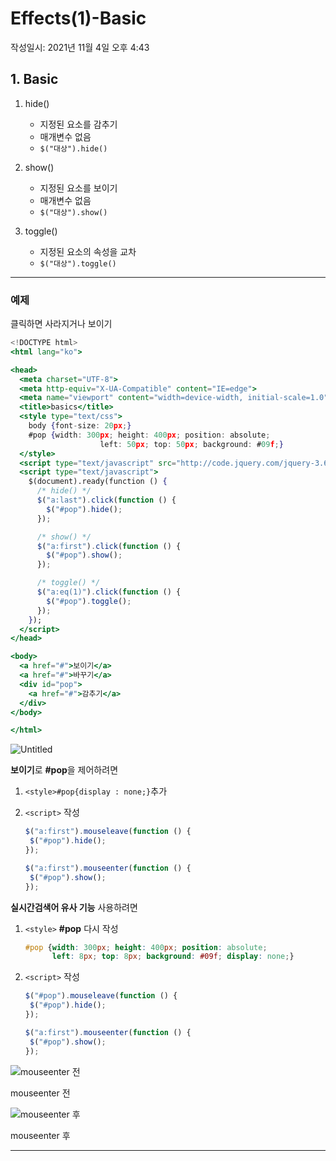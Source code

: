# Effects(1)-Basic
작성일시: 2021년 11월 4일 오후 4:43

## 1. Basic

1. hide()
    - 지정된 요소를 감추기
    - 매개변수 없음
    - `$("대상").hide()`

2. show()
    - 지정된 요소를 보이기
    - 매개변수 없음
    - `$("대상").show()`

3. toggle()
    - 지정된 요소의 속성을 교차
    - `$("대상").toggle()`

---

### 예제

클릭하면 사라지거나 보이기

```jsx
<!DOCTYPE html>
<html lang="ko">

<head>
  <meta charset="UTF-8">
  <meta http-equiv="X-UA-Compatible" content="IE=edge">
  <meta name="viewport" content="width=device-width, initial-scale=1.0">
  <title>basics</title>
  <style type="text/css">
    body {font-size: 20px;}
    #pop {width: 300px; height: 400px; position: absolute;
					left: 50px; top: 50px; background: #09f;}
  </style>
  <script type="text/javascript" src="http://code.jquery.com/jquery-3.6.0.min.js"></script>
  <script type="text/javascript">
    $(document).ready(function () {
      /* hide() */
      $("a:last").click(function () {
        $("#pop").hide();
      });

      /* show() */
      $("a:first").click(function () {
        $("#pop").show();
      });

      /* toggle() */
      $("a:eq(1)").click(function () {
        $("#pop").toggle();
      });
    });
  </script>
</head>

<body>
  <a href="#">보이기</a>
  <a href="#">바꾸기</a>
  <div id="pop">
    <a href="#">감추기</a>
  </div>
</body>

</html>
```

![Untitled](https://s3.us-west-2.amazonaws.com/secure.notion-static.com/cc305b89-a105-404d-82b2-e517acc74cd2/Untitled.png?X-Amz-Algorithm=AWS4-HMAC-SHA256&X-Amz-Content-Sha256=UNSIGNED-PAYLOAD&X-Amz-Credential=AKIAT73L2G45EIPT3X45%2F20211220%2Fus-west-2%2Fs3%2Faws4_request&X-Amz-Date=20211220T080845Z&X-Amz-Expires=86400&X-Amz-Signature=71bbeed8eb29cee2b754853af54f3ae2a00547bc22f8911414c57e59689265b3&X-Amz-SignedHeaders=host&response-content-disposition=filename%20%3D%22Untitled.png%22&x-id=GetObject)

**보이기**로 **#pop**을 제어하려면

1. `<style>#pop{display : none;}`추가
2. `<script>` 작성

    ```jsx
    $("a:first").mouseleave(function () {
     $("#pop").hide();
    });

    $("a:first").mouseenter(function () {
     $("#pop").show();
    });
    ```


**실시간검색어 유사 기능** 사용하려면

1. `<style>` **#pop** 다시 작성

    ```css
    #pop {width: 300px; height: 400px; position: absolute;
          left: 8px; top: 8px; background: #09f; display: none;}
    ```

2. `<script>` 작성

    ```jsx
    $("#pop").mouseleave(function () {
     $("#pop").hide();
    });

    $("a:first").mouseenter(function () {
     $("#pop").show();
    });
    ```


![mouseenter 전](https://s3.us-west-2.amazonaws.com/secure.notion-static.com/4e5170ad-6a35-4d58-b260-d7ee0aa82db1/Untitled.png?X-Amz-Algorithm=AWS4-HMAC-SHA256&X-Amz-Content-Sha256=UNSIGNED-PAYLOAD&X-Amz-Credential=AKIAT73L2G45EIPT3X45%2F20211220%2Fus-west-2%2Fs3%2Faws4_request&X-Amz-Date=20211220T080909Z&X-Amz-Expires=86400&X-Amz-Signature=ccbea541e3479be863b3f7ad00f52717ca420e0bda38d3131a58015e62029be6&X-Amz-SignedHeaders=host&response-content-disposition=filename%20%3D%22Untitled.png%22&x-id=GetObject)

mouseenter 전

![mouseenter 후](https://s3.us-west-2.amazonaws.com/secure.notion-static.com/a0e7cdc5-c3e9-4c1b-8ee0-f0edb86c1069/Untitled.png?X-Amz-Algorithm=AWS4-HMAC-SHA256&X-Amz-Content-Sha256=UNSIGNED-PAYLOAD&X-Amz-Credential=AKIAT73L2G45EIPT3X45%2F20211220%2Fus-west-2%2Fs3%2Faws4_request&X-Amz-Date=20211220T080858Z&X-Amz-Expires=86400&X-Amz-Signature=e08c4157dfe5262e74a4391b8a76c12a2c4055c898b5ce9d3773dcb9a8c64a30&X-Amz-SignedHeaders=host&response-content-disposition=filename%20%3D%22Untitled.png%22&x-id=GetObject)

mouseenter 후

---